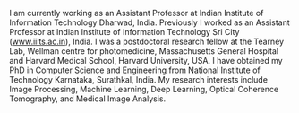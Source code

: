 I am currently working as an Assistant Professor at Indian Institute of Information
Technology Dharwad, India. Previously I worked as an Assistant Professor at Indian Institute of Information
Technology Sri City (www.iiits.ac.in), India. I was a postdoctoral research fellow at the
Tearney Lab, Wellman centre for photomedicine, Massachusetts General Hospital and
Harvard Medical School, Harvard University, USA. I have obtained my PhD in Computer
Science and Engineering from National Institute of Technology Karnataka, Surathkal, India.
My research interests include Image Processing, Machine Learning, Deep Learning, Optical
Coherence Tomography, and Medical Image Analysis.

